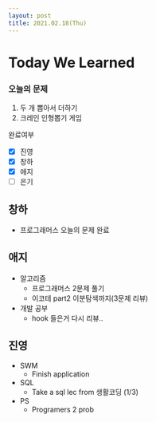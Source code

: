```yaml
---
layout: post
title: 2021.02.18(Thu)
---
```


# Today We Learned

###  오늘의 문제

1. 두 개 뽑아서 더하기
2. 크레인 인형뽑기 게임

완료여부  
- [x] 진영 
- [x] 창하 
- [x] 애지 
- [ ] 은기

## 창하

- 프로그래머스 오늘의 문제 완료

## 애지
- 알고리즘
  - 프로그래머스 2문제 풀기
  - 이코테 part2 이분탐색까지(3문제 리뷰)
- 개발 공부
  - hook 들은거 다시 리뷰..

## 진영

- SWM
  - Finish application
- SQL
  - Take a sql lec from 생활코딩 (1/3)
- PS
  - Programers 2 prob



